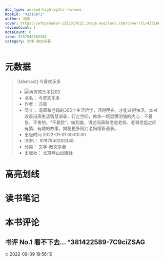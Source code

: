 ```yaml
---
doc_type: weread-highlights-reviews
bookId: "43316071"
author: 冯唐
cover: https://wfqqreader-1252317822.image.myqcloud.com/cover/71/43316071/t7_43316071.jpg
reviewCount: 1
noteCount: 0
isbn: 9787540263348
category: 文学-散文杂著
---
```

# 元数据
> [!abstract] 今宵欢乐多
> - ![ 今宵欢乐多|200](https://wfqqreader-1252317822.image.myqcloud.com/cover/71/43316071/t7_43316071.jpg)
> - 书名： 今宵欢乐多
> - 作者： 冯唐
> - 简介： 冯唐和老妈的365个生活哲学，活得明白，才能过得快活。本书收录冯唐生活智慧语录，行走世间，修炼一颗混横明强的内心：不着急，不害怕，“不要脸”，做到底。讲述冯唐和老爸老妈、老哥老姐之间有情、有趣的故事，揭秘更多网红老妈精彩语录。
> - 出版时间 2022-01-01 00:00:00
> - ISBN： 9787540263348
> - 分类： 文学-散文杂著
> - 出版社： 北京燕山出版社

# 高亮划线

# 读书笔记

# 本书评论

## 书评 No.1 看不下去... ^381422589-7C9ciZSAG
⏱ 2022-09-09 19:56:10
